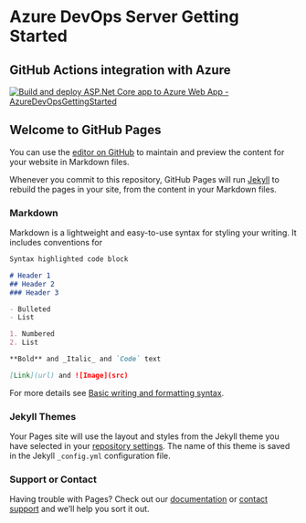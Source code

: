 # Azure DevOps Server Getting Started
## GitHub Actions integration with Azure

[![Build and deploy ASP.Net Core app to Azure Web App - AzureDevOpsGettingStarted](https://github.com/ArturWincenciak/AzureDevOpsGettingStarted/actions/workflows/main_azuredevopsgettingstarted.yml/badge.svg)](https://github.com/ArturWincenciak/AzureDevOpsGettingStarted/actions/workflows/main_azuredevopsgettingstarted.yml)

## Welcome to GitHub Pages

You can use the [editor on GitHub](https://github.com/ArturWincenciak/AzureDevOpsGettingStarted/edit/main/docs/index.md) to maintain and preview the content for your website in Markdown files.

Whenever you commit to this repository, GitHub Pages will run [Jekyll](https://jekyllrb.com/) to rebuild the pages in your site, from the content in your Markdown files.

### Markdown

Markdown is a lightweight and easy-to-use syntax for styling your writing. It includes conventions for

```markdown
Syntax highlighted code block

# Header 1
## Header 2
### Header 3

- Bulleted
- List

1. Numbered
2. List

**Bold** and _Italic_ and `Code` text

[Link](url) and ![Image](src)
```

For more details see [Basic writing and formatting syntax](https://docs.github.com/en/github/writing-on-github/getting-started-with-writing-and-formatting-on-github/basic-writing-and-formatting-syntax).

### Jekyll Themes

Your Pages site will use the layout and styles from the Jekyll theme you have selected in your [repository settings](https://github.com/ArturWincenciak/AzureDevOpsGettingStarted/settings/pages). The name of this theme is saved in the Jekyll `_config.yml` configuration file.

### Support or Contact

Having trouble with Pages? Check out our [documentation](https://docs.github.com/categories/github-pages-basics/) or [contact support](https://support.github.com/contact) and we’ll help you sort it out.
